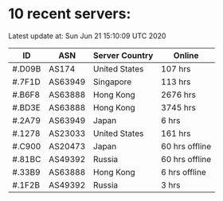 # 10 recent servers:

Latest update at: Sun Jun 21 15:10:09 UTC 2020

| ID | ASN | Server Country | Online |
| -- | --- | -------------- | ------ |
| #.D09B | AS174 | United States | 107 hrs |
| #.7F1D | AS63949 | Singapore | 113 hrs |
| #.B6F8 | AS63888 | Hong Kong | 2676 hrs |
| #.BD3E | AS63888 | Hong Kong | 3745 hrs |
| #.2A79 | AS63949 | Japan | 6 hrs |
| #.1278 | AS23033 | United States | 161 hrs |
| #.C900 | AS20473 | Japan | 60 hrs offline |
| #.81BC | AS49392 | Russia | 60 hrs offline |
| #.33B9 | AS63888 | Hong Kong | 6 hrs offline |
| #.1F2B | AS49392 | Russia | 3 hrs |

